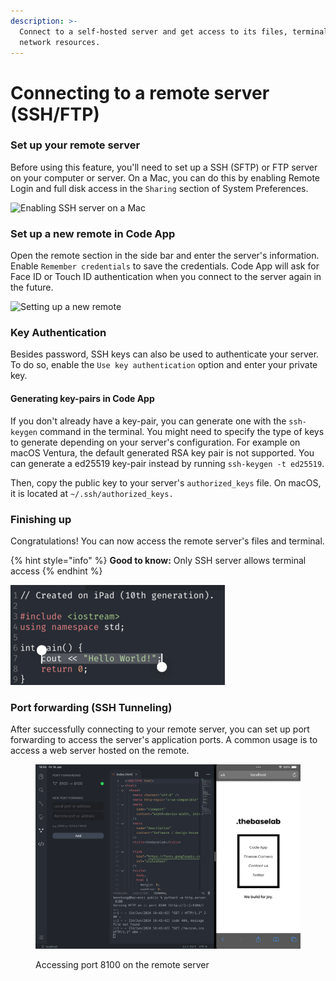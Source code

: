 ```yaml
---
description: >-
  Connect to a self-hosted server and get access to its files, terminal and
  network resources.
---
```


# Connecting to a remote server (SSH/FTP)

### Set up your remote server

Before using this feature, you'll need to set up a SSH (SFTP) or FTP server on your computer or server. On a Mac, you can do this by enabling Remote Login and full disk access in the `Sharing` section of System Preferences.

![Enabling SSH server on a Mac](<../.gitbook/assets/image (6).png>)

### Set up a new remote in Code App

Open the remote section in the side bar and enter the server's information. Enable `Remember credentials` to save the credentials. Code App will ask for Face ID or Touch ID authentication when you connect to the server again in the future.

![Setting up a new remote](<../.gitbook/assets/image (2).png>)

### Key Authentication

Besides password, SSH keys can also be used to authenticate your server. To do so, enable the `Use key authentication` option and enter your private key.&#x20;

#### Generating key-pairs in Code App

If you don't already have a key-pair, you can generate one with the `ssh-keygen` command in the terminal. You might need to specify the type of keys to generate depending on your server's configuration. For example on macOS Ventura, the default generated RSA key pair is not supported. You can generate a ed25519 key-pair instead by running `ssh-keygen -t ed25519`.

Then, copy the public key to your server's `authorized_keys` file. On macOS, it is located at `~/.ssh/authorized_keys.`

### Finishing up

Congratulations! You can now access the remote server's files and terminal.

{% hint style="info" %}
**Good to know:** Only SSH server allows terminal access
{% endhint %}

![](../.gitbook/assets/image.png)

### Port forwarding (SSH Tunneling)

After successfully connecting to your remote server, you can set up port forwarding to access the server's application ports. A common usage is to access a web server hosted on the remote.

<figure><img src="../.gitbook/assets/Simulator Screenshot - iPad (10th generation) - 2024-06-14 at 14.44.40.png" alt=""><figcaption><p>Accessing port 8100 on the remote server</p></figcaption></figure>

